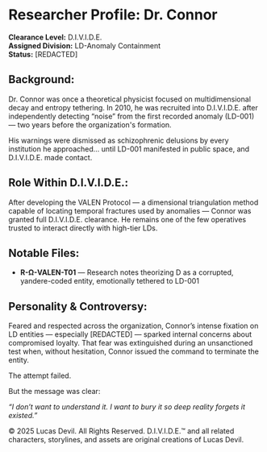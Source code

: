 # Researcher Profile: Dr. Connor

**Clearance Level:** D.I.V.I.D.E.  
**Assigned Division:** LD-Anomaly Containment  
**Status:** [REDACTED]  

## Background:
Dr. Connor was once a theoretical physicist focused on multidimensional decay and entropy tethering. In 2010, he was recruited into D.I.V.I.D.E. after independently detecting “noise” from the first recorded anomaly (LD-001) — two years before the organization's formation.

His warnings were dismissed as schizophrenic delusions by every institution he approached… until LD-001 manifested in public space, and D.I.V.I.D.E. made contact.

## Role Within D.I.V.I.D.E.:
After developing the VALEN Protocol — a dimensional triangulation method capable of locating temporal fractures used by anomalies — Connor was granted full D.I.V.I.D.E. clearance. He remains one of the few operatives trusted to interact directly with high-tier LDs.

## Notable Files:
- **R-Ω-VALEN-T01** — Research notes theorizing D as a corrupted, yandere-coded entity, emotionally tethered to LD-001

## Personality & Controversy:
Feared and respected across the organization, Connor’s intense fixation on LD entities — especially [REDACTED] — sparked internal concerns about compromised loyalty. That fear was extinguished during an unsanctioned test when, without hesitation, Connor issued the command to terminate the entity.

The attempt failed.

But the message was clear:

*“I don’t want to understand it. I want to bury it so deep reality forgets it existed.”*







© 2025 Lucas Devil. All Rights Reserved.
D.I.V.I.D.E.™ and all related characters, storylines, and assets are original creations of Lucas Devil.

